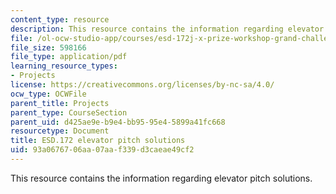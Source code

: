 ```yaml
---
content_type: resource
description: This resource contains the information regarding elevator pitch solutions.
file: /ol-ocw-studio-app/courses/esd-172j-x-prize-workshop-grand-challenges-in-energy-fall-2009/93a0676706aa07aaf339d3caeae49cf2_MITESD_172JF09_pitch_sol.pdf
file_size: 598166
file_type: application/pdf
learning_resource_types:
- Projects
license: https://creativecommons.org/licenses/by-nc-sa/4.0/
ocw_type: OCWFile
parent_title: Projects
parent_type: CourseSection
parent_uid: d425ae9e-b9e4-bb95-95e4-5899a41fc668
resourcetype: Document
title: ESD.172 elevator pitch solutions
uid: 93a06767-06aa-07aa-f339-d3caeae49cf2
---
```

This resource contains the information regarding elevator pitch solutions.